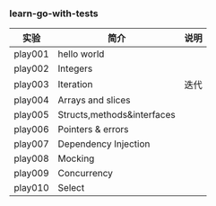 ### learn-go-with-tests

|实验|简介|说明|
|---|---|---|
|play001|hello world||
|play002|Integers||
|play003|Iteration|迭代|
|play004|Arrays and slices|
|play005|Structs,methods&interfaces|
|play006|Pointers & errors|
|play007|Dependency Injection|
|play008|Mocking|
|play009|Concurrency|
|play010|Select|